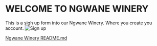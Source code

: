 # WELCOME TO NGWANE WINERY
This is a sigh up form into our Ngwane Winery. Where you create you account.
![Sign up](https://github.com/Princengwane/Ngwane-Winery/assets/72501759/ce74cd74-38a3-4cd8-aeaa-9240d4dc8d53)

[Ngwane Winery README.md](https://github.com/Princengwane/Ngwane-Winery/files/13717683/Ngwane.Winery.README.md)

